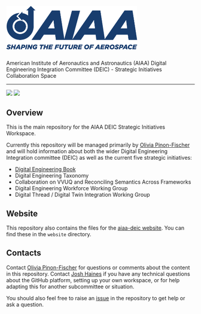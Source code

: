 <p>
  <img alt="AIAA Logo" width="350" style="margin-bottom: 25px;" src="https://raw.githubusercontent.com/aiaa-deic/strategic-initiatives/main/website/docs/public/img/darkLogo.png">
  <br/>
  American Institute of Aeronautics and Astronautics (AIAA) Digital Engineering Integration Committee (DEIC) - Strategic Initiatives Collaboration Space
</p>

---

<p>
  <a href="https://vitepress.dev/"><img src="https://img.shields.io/badge/vitepress-%2335495e.svg?style=flat&logo=vuedotjs&logoColor=%23#10B981" /></a>
  <a href="https://img.shields.io/badge/Conventional%20Commits-1.0.0-%23FE5196?logo=conventionalcommits&logoColor=white"><img src="https://img.shields.io/badge/Conventional%20Commits-1.0.0-%23FE5196?logo=conventionalcommits&logoColor=white" /></a>
</p>

## Overview

This is the main repository for the AIAA DEIC Strategic Initiatives Workspace.

Currently this repository will be managed primarily by [Olivia Pinon-Fischer](https://github.com/opinonfischer) and will hold information about both the wider Digital Engineering Integration committee (DEIC) as well as the current five strategic initiatives:

- [Digital Engineering Book](https://github.com/aiaa-deic/strategic-initiatives/discussions/categories/digital-engineering-book)
- Digital Engineering Taxonomy
- Collaboration on VVUQ and Reconciling Semantics Across Frameworks
- Digital Engineering Workforce Working Group
- Digital Thread / Digital Twin Integration Working Group

## Website

This repository also contains the files for the [aiaa-deic website](https://aiaadeic.org). You can find these in the `website` directory.

## Contacts

Contact [Olivia Pinon-Fischer](https://github.com/opinonfischer) for questions or comments about the content in this repository. Contact [Josh Haines](https://github.com/jdahines) if you have any technical questions about the GitHub platform, setting up your own workspace, or for help adapting this for another subcommittee or situation.

You should also feel free to raise an [issue](https://github.com/aiaa-deic/strategic-initiatives/issues) in the repository to get help or ask a question.
